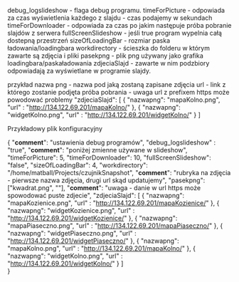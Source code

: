 debug_logslideshow - flaga debug programu.
timeForPicture - odpowiada za czas wyświetlenia każdego z slajdu - czas podajemy w sekundach
timeForDownloader - odpowiada za czas po jakim następuje próba pobranie slajdów z serwera
fullScreenSlideshow - jeśli true program wypelnia całą dostepną przestrzeń
sizeOfLoadingBar - rozmiar paska ładowania/loadingbara
workdirectory - ścieszka do folderu w którym zawarte są zdjęcia i pliki
pasekpng - plik png używany jako grafika loadingbara/paskaładowania
zdjeciaSlajd - zawarte w nim podzbiory odpowiadają za wyświetlane w programie slajdy.

przykład
nazwa png - nazwa pod jaką zostaną zapisane zdjęcia
url - link z którego zostanie podjęta próba pobrania - uwaga url z prefixem https 
może powodować problemy
      "zdjeciaSlajd": [
           {
               "nazwapng": "mapaKolno.png",
               "url"     : "http://134.122.69.201/mapaKolno/"
           },
           {
               "nazwapng": "widgetKolno.png",
               "url"     : "http://134.122.69.201/widgetKolno/"
           }
      ] 

Przykładowy plik konfiguracyjny

{
  "__comment__": "ustawienia debug programów",
      "debug_logslideshow" : "true",
  "__comment__": "poniżej zmienne używane w slideshow",
      "timeForPicture": 5,
      "timeForDownloader": 10, 
      "fullScreenSlideshow": "false",
      "sizeOfLoadingBar": 4,
      "workdirectory": "/home/matball/Projects/czujnikSnapshot",
  "__comment__": "rubryka na zdjęcia - pierwsze nazwa zdjęcia, drugi url skąd updatujemy",
      "pasekpng": ["kwadrat.png", ""],
      "__comment__": "uwaga - danie w url https może spowodować puste zdjecie",
      "zdjeciaSlajd": [
           {
               "nazwapng": "mapaKozienice.png",
               "url"     : "http://134.122.69.201/mapaKozienice/"
           },
           {
               "nazwapng": "widgetKozienice.png",
               "url"     : "http://134.122.69.201/widgetKozienice/"
           },
           {
               "nazwapng": "mapaPiaseczno.png",
               "url"     : "http://134.122.69.201/mapaPiaseczno/"
           },
           {
               "nazwapng": "widgetPiaseczno.png",
               "url"     : "http://134.122.69.201/widgetPiaseczno/"
           },
           {
               "nazwapng": "mapaKolno.png",
               "url"     : "http://134.122.69.201/mapaKolno/"
           },
           {
               "nazwapng": "widgetKolno.png",
               "url"     : "http://134.122.69.201/widgetKolno/"
           }
      ]   
}

